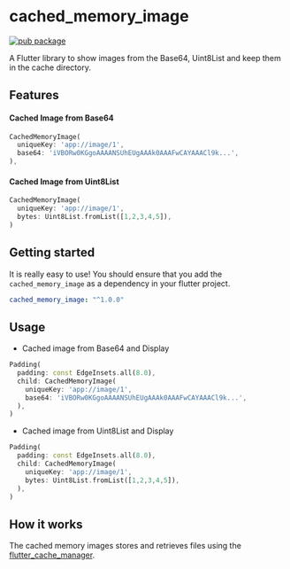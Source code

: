 # cached_memory_image

[![pub package](https://img.shields.io/pub/v/cached_memory_image.svg)](https://pub.dartlang.org/packages/cached_memory_image)

A Flutter library to show images from the Base64, Uint8List and keep them in the cache directory.

## Features

#### Cached Image from Base64

```dart
CachedMemoryImage(
  uniqueKey: 'app://image/1',
  base64: 'iVBORw0KGgoAAAANSUhEUgAAAk0AAAFwCAYAAACl9k...',
),
```

#### Cached Image from Uint8List

```dart
CachedMemoryImage(
  uniqueKey: 'app://image/1',
  bytes: Uint8List.fromList([1,2,3,4,5]),
)
```

## Getting started

It is really easy to use! You should ensure that you add the `cached_memory_image` as a dependency in your flutter project.

```yaml
cached_memory_image: "^1.0.0"
```

## Usage

- Cached image from Base64 and Display

```dart
Padding(
  padding: const EdgeInsets.all(8.0),
  child: CachedMemoryImage(
    uniqueKey: 'app://image/1',
    base64: 'iVBORw0KGgoAAAANSUhEUgAAAk0AAAFwCAYAAACl9k...',
  ),
)
```

- Cached image from Uint8List and Display

```dart
Padding(
  padding: const EdgeInsets.all(8.0),
  child: CachedMemoryImage(
    uniqueKey: 'app://image/1',
    bytes: Uint8List.fromList([1,2,3,4,5]),
  ),
)
```

## How it works

The cached memory images stores and retrieves files using the [flutter_cache_manager](https://pub.dartlang.org/packages/flutter_cache_manager).
